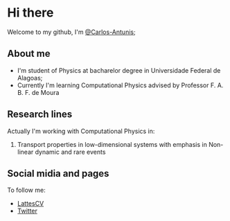 # Hi there

Welcome to my github, I'm [@Carlos-Antunis](https://github.com/Carlos-Antunis);

## About me

- I'm student of Physics at bacharelor degree in Universidade Federal de Alagoas;
- Currently I'm learning Computational Physics advised by Professor F. A. B. F. de Moura

## Research lines

Actually I'm working with Computational Physics in:

1. Transport properties in low-dimensional systems with emphasis in Non-linear dynamic and rare events

## Social midia and pages

To follow me:

- [LattesCV](http://lattes.cnpq.br/2932038471929012)
- [Twitter](https://twitter.com/Carlos_Antunis/)

<!--  
- [My Web Page](https://github.com/Carlos-Antunis)
-->
